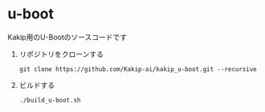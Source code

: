 # u-boot

Kakip用のU-Bootのソースコードです


1. リポジトリをクローンする

    ```
    git clone https://github.com/Kakip-ai/kakip_u-boot.git --recursive
    ```

2. ビルドする

    ```
    ./build_u-boot.sh
    ```

